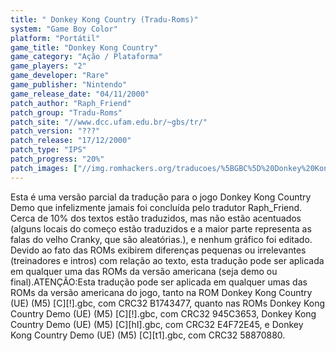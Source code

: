 ```yaml
---
title: " Donkey Kong Country (Tradu-Roms)"
system: "Game Boy Color"
platform: "Portátil"
game_title: "Donkey Kong Country"
game_category: "Ação / Plataforma"
game_players: "2"
game_developer: "Rare"
game_publisher: "Nintendo"
game_release_date: "04/11/2000"
patch_author: "Raph_Friend"
patch_group: "Tradu-Roms"
patch_site: "//www.dcc.ufam.edu.br/~gbs/tr/"
patch_version: "???"
patch_release: "17/12/2000"
patch_type: "IPS"
patch_progress: "20%"
patch_images: ["//img.romhackers.org/traducoes/%5BGBC%5D%20Donkey%20Kong%20Country%20-%20Tradu-Roms%20-%201.png","//img.romhackers.org/traducoes/%5BGBC%5D%20Donkey%20Kong%20Country%20-%20Tradu-Roms%20-%202.png","//img.romhackers.org/traducoes/%5BGBC%5D%20Donkey%20Kong%20Country%20-%20Tradu-Roms%20-%203.png"]
---
```

Esta é uma versão parcial da tradução para o jogo Donkey Kong Country Demo que infelizmente jamais foi concluída pelo tradutor Raph_Friend. Cerca de 10% dos textos estão traduzidos, mas não estão acentuados (alguns locais do começo estão traduzidos e a maior parte representa as falas do velho Cranky, que são aleatórias.), e nenhum gráfico foi editado. Devido ao fato das ROMs exibirem diferenças pequenas ou irrelevantes (treinadores e intros) com relação ao texto, esta tradução pode ser aplicada em qualquer uma das ROMs da versão americana (seja demo ou final).ATENÇÃO:Esta tradução pode ser aplicada em qualquer umas das ROMs da versão americana do jogo, tanto na ROM Donkey Kong Country (UE) (M5) [C][!].gbc, com CRC32 B1743477, quanto nas ROMs Donkey Kong Country Demo (UE) (M5) [C][!].gbc, com CRC32 945C3653, Donkey Kong Country Demo (UE) (M5) [C][hI].gbc, com CRC32 E4F72E45, e Donkey Kong Country Demo (UE) (M5) [C][t1].gbc, com CRC32 58870880.